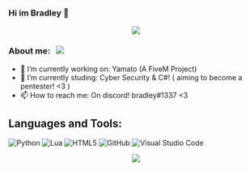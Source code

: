 ### Hi im Bradley 👋

<p align="center">
	<a href="https://github.com/bradley1337">
		<img src="https://discord.c99.nl/widget/theme-4/239826781996187648.png"/>
	</a>
</p>


### **About me:** &nbsp; ![](https://komarev.com/ghpvc/?username=bradley1337&label=Visitors&color=6a0dad&style=plastic)

- 🔭 I’m currently working on: Yamato (A FiveM Project)
- 🌱 I’m currently studing: Cyber Security & C#! ( aiming to become a pentester! <3 )
- 📫 How to reach me: On discord! bradley#1337 <3 

## **Languages and Tools:**

![Python](https://img.shields.io/badge/python-%2314354C.svg?style=for-the-badge&logo=python&logoColor=white)
![Lua](https://img.shields.io/badge/lua-%232C2D72.svg?style=for-the-badge&logo=lua&logoColor=white)
![HTML5](https://img.shields.io/badge/html5-%23E34F26.svg?style=for-the-badge&logo=html5&logoColor=white)
![GitHub](https://img.shields.io/badge/github-%23121011.svg?style=for-the-badge&logo=github&logoColor=white)
![Visual Studio Code](https://img.shields.io/badge/VisualStudioCode-0078d7.svg?style=for-the-badge&logo=visual-studio-code&logoColor=white)

<p align="center">
	<tr>
		<td align="center" style="padding=0;width=50%;">
			<img src="https://github-readme-stats.vercel.app/api/?username=bradley1337&title_color=8A2BE2&text_color=e2e2e2&show_icons=true&bg_color=00000000&hide_border=true&icon_color=8A2BE2&hide_title=true&count_private=true&include_all_commits=true&enable_animations=true" />
		</td>
	</tr>
</p>

